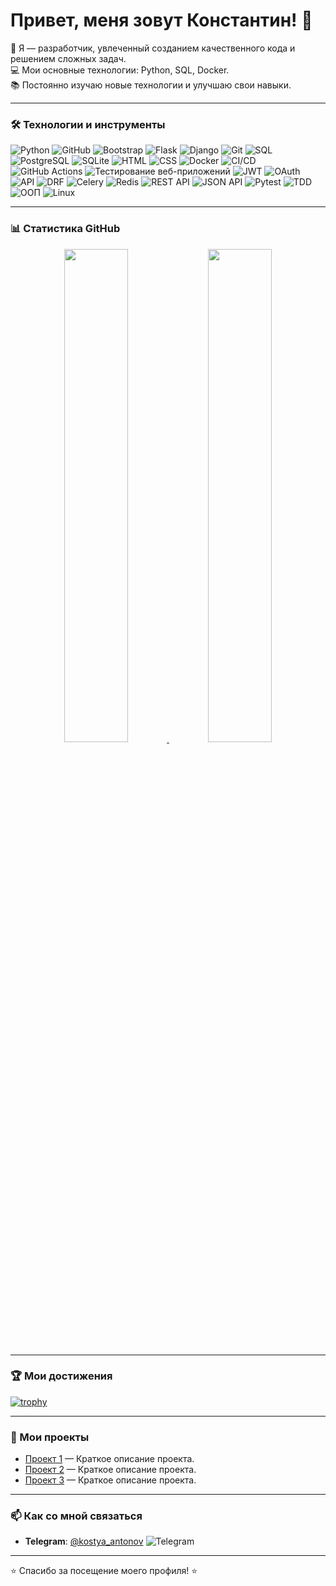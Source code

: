 # Привет, меня зовут Константин! 👋

🚀 Я — разработчик, увлеченный созданием качественного кода и решением сложных задач.  
💻 Мои основные технологии: Python, SQL, Docker.  
📚 Постоянно изучаю новые технологии и улучшаю свои навыки.  

---

### 🛠️ Технологии и инструменты

![Python](https://img.shields.io/badge/Python-3776AB?style=for-the-badge&logo=python&logoColor=white)
![GitHub](https://img.shields.io/badge/GitHub-181717?style=for-the-badge&logo=github&logoColor=white)
![Bootstrap](https://img.shields.io/badge/Bootstrap-7952B3?style=for-the-badge&logo=bootstrap&logoColor=white)
![Flask](https://img.shields.io/badge/Flask-000000?style=for-the-badge&logo=flask&logoColor=white)
![Django](https://img.shields.io/badge/Django-092E20?style=for-the-badge&logo=django&logoColor=white)
![Git](https://img.shields.io/badge/Git-F05032?style=for-the-badge&logo=git&logoColor=white)
![SQL](https://img.shields.io/badge/SQL-4479A1?style=for-the-badge&logo=mysql&logoColor=white)
![PostgreSQL](https://img.shields.io/badge/PostgreSQL-4169E1?style=for-the-badge&logo=postgresql&logoColor=white)
![SQLite](https://img.shields.io/badge/SQLite-003B57?style=for-the-badge&logo=sqlite&logoColor=white)
![HTML](https://img.shields.io/badge/HTML-E34F26?style=for-the-badge&logo=html5&logoColor=white)
![CSS](https://img.shields.io/badge/CSS-1572B6?style=for-the-badge&logo=css3&logoColor=white)
![Docker](https://img.shields.io/badge/Docker-2496ED?style=for-the-badge&logo=docker&logoColor=white)
![CI/CD](https://img.shields.io/badge/CI/CD-2088FF?style=for-the-badge&logo=github-actions&logoColor=white)
![GitHub Actions](https://img.shields.io/badge/GitHub_Actions-2088FF?style=for-the-badge&logo=github-actions&logoColor=white)
![Тестирование веб-приложений](https://img.shields.io/badge/Тестирование-FF6F61?style=for-the-badge&logo=testing-library&logoColor=white)
![JWT](https://img.shields.io/badge/JWT-000000?style=for-the-badge&logo=json-web-tokens&logoColor=white)
![OAuth](https://img.shields.io/badge/OAuth-000000?style=for-the-badge&logo=oauth&logoColor=white)
![API](https://img.shields.io/badge/API-FF6F61?style=for-the-badge&logo=api&logoColor=white)
![DRF](https://img.shields.io/badge/Django_REST_Framework-092E20?style=for-the-badge&logo=django&logoColor=white)
![Celery](https://img.shields.io/badge/Celery-37814A?style=for-the-badge&logo=celery&logoColor=white)
![Redis](https://img.shields.io/badge/Redis-DC382D?style=for-the-badge&logo=redis&logoColor=white)
![REST API](https://img.shields.io/badge/REST_API-FF6F61?style=for-the-badge&logo=api&logoColor=white)
![JSON API](https://img.shields.io/badge/JSON_API-000000?style=for-the-badge&logo=json&logoColor=white)
![Pytest](https://img.shields.io/badge/Pytest-0A9EDC?style=for-the-badge&logo=pytest&logoColor=white)
![TDD](https://img.shields.io/badge/TDD-25A162?style=for-the-badge&logo=tdd&logoColor=white)
![ООП](https://img.shields.io/badge/ООП-FF6F61?style=for-the-badge&logo=oop&logoColor=white)
![Linux](https://img.shields.io/badge/Linux-FCC624?style=for-the-badge&logo=linux&logoColor=black)

---

### 📊 Статистика GitHub

<div align="center">
  <a href="https://github.com/KostyaAntonov">
    <img width="45%" src="https://github-readme-stats.vercel.app/api?username=KostyaAntonov&show_icons=true&theme=dark" />
  </a>
  <a href="https://github.com/KostyaAntonov">
    <img width="45%" src="https://github-readme-stats.vercel.app/api/top-langs/?username=KostyaAntonov&layout=compact&theme=dark" />
  </a>
</div>

---

### 🏆 Мои достижения

[![trophy](https://github-profile-trophy.vercel.app/?username=KostyaAntonov&theme=onedark)](https://github.com/KostyaAntonov)

---

### 📂 Мои проекты

- [Проект 1](https://github.com/KostyaAntonov/Application_banking_operations) — Краткое описание проекта.
- [Проект 2](https://github.com/KostyaAntonov/Job_search) — Краткое описание проекта.
- [Проект 3](https://github.com/KostyaAntonov/Blog-Optimization) — Краткое описание проекта.

---

### 📫 Как со мной связаться

- **Telegram**: [@kostya_antonov](https://t.me/kostya_antonov) ![Telegram](https://img.shields.io/badge/Telegram-26A5E4?style=for-the-badge&logo=telegram&logoColor=white)


---

⭐ Спасибо за посещение моего профиля! ⭐
